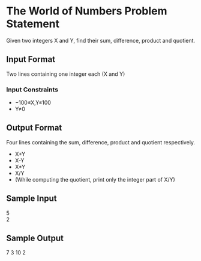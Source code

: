 # The World of Numbers Problem Statement

Given two integers X and Y, find their sum, difference, product and quotient.

## Input Format 

Two lines containing one integer each (X and Y)

### Input Constraints

* −100≤X,Y≤100 
* Y≠0

## Output Format 

Four lines containing the sum, difference, product and quotient respectively. 

* X+Y 
* X-Y 
* X*Y 
* X/Y 
* (While computing the quotient, print only the integer part of X/Y)

## Sample Input

 5   
 2

## Sample Output

 7
 3
 10
 2
